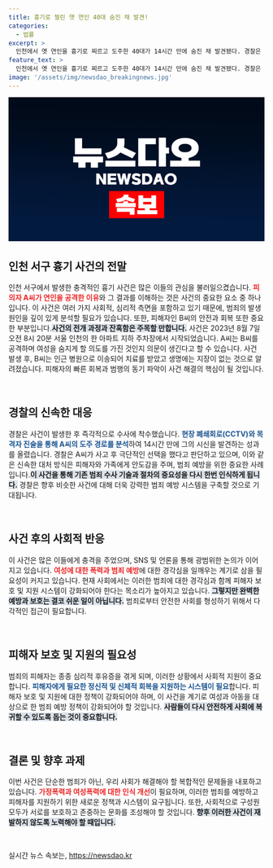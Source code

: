 ```yaml
---
title: 흉기로 찔린 옛 연인 40대 숨진 채 발견!
categories:
  - 법률
excerpt: >
  인천에서 옛 연인을 흉기로 찌르고 도주한 40대가 14시간 만에 숨진 채 발견됐다. 경찰은 극단적 선택으로 보고 사건을 조속히 종결할 계획이다. 생명에 지장이 없는 피해자는 치료 중이며, 사건의 충격이 커지고 있다.
feature_text: >
  인천에서 옛 연인을 흉기로 찌르고 도주한 40대가 14시간 만에 숨진 채 발견됐다. 경찰은 극단적 선택으로 보고 사건을 조속히 종결할 계획이다. 생명에 지장이 없는 피해자는 치료 중이며, 사건의 충격이 커지고 있다.
image: '/assets/img/newsdao_breakingnews.jpg'
---
```


<p><img src="/assets/img/newsdao_breakingnews.jpg" alt="firstkoreanews 속보" /></p>

<h2 data-ke-size="size26">인천 서구 흉기 사건의 전말</h2>

<p data-ke-size="size16">인천 서구에서 발생한 충격적인 흉기 사건은 많은 이들의 관심을 불러일으켰습니다. <b><span style="color: #ee2323;">피의자 A씨가 연인을 공격한 이유</span></b>와 그 결과를 이해하는 것은 사건의 중요한 요소 중 하나입니다. 이 사건은 여러 가지 사회적, 심리적 측면을 포함하고 있기 때문에, 범죄의 발생 원인을 깊이 있게 분석할 필요가 있습니다. 또한, 피해자인 B씨의 안전과 회복 또한 중요한 부분입니다.<b><span style="background-color: #21538527;">사건의 전개 과정과 잔혹함은 주목할 만합니다.</span></b> 사건은 2023년 8월 7일 오전 8시 20분 서울 인천의 한 아파트 지하 주차장에서 시작되었습니다. A씨는 B씨를 공격하며 여성을 숨지게 할 의도를 가진 것인지 의문이 생긴다고 할 수 있습니다. 사건 발생 후, B씨는 인근 병원으로 이송되어 치료를 받았고 생명에는 지장이 없는 것으로 알려졌습니다. 피해자의 빠른 회복과 범행의 동기 파악이 사건 해결의 핵심이 될 것입니다.</p>

<p data-ke-size="size16">&nbsp;</p>

<h2 data-ke-size="size26">경찰의 신속한 대응</h2>

<p data-ke-size="size16">경찰은 사건이 발생한 후 즉각적으로 수사에 착수했습니다. <b><span style="color: #1a5490;">현장 폐쇄회로(CCTV)와 목격자 진술을 통해 A씨의 도주 경로를 분석</span></b>하여 14시간 만에 그의 시신을 발견하는 성과를 올렸습니다. 경찰은 A씨가 사고 후 극단적인 선택을 했다고 판단하고 있으며, 이와 같은 신속한 대처 방식은 피해자와 가족에게 안도감을 주며, 범죄 예방을 위한 중요한 사례입니다.<b><span style="background-color: #21538527;">이 사건을 통해 기존 범죄 수사 기술과 절차의 중요성을 다시 한번 인식하게 됩니다.</span></b> 경찰은 향후 비슷한 사건에 대해 더욱 강력한 범죄 예방 시스템을 구축할 것으로 기대됩니다.</p>

<p data-ke-size="size16">&nbsp;</p>

<h2 data-ke-size="size26">사건 후의 사회적 반응</h2>

<p data-ke-size="size16">이 사건은 많은 이들에게 충격을 주었으며, SNS 및 언론을 통해 광범위한 논의가 이어지고 있습니다. <b><span style="color: #ee2323;">여성에 대한 폭력과 범죄 예방</span></b>에 대한 경각심을 일깨우는 계기로 삼을 필요성이 커지고 있습니다. 현재 사회에서는 이러한 범죄에 대한 경각심과 함께 피해자 보호 및 지원 시스템이 강화되어야 한다는 목소리가 높아지고 있습니다. <b><span style="background-color: #21538527;">그렇지만 완벽한 예방과 보호는 결코 쉬운 일이 아닙니다.</span></b> 범죄로부터 안전한 사회를 형성하기 위해서 다각적인 접근이 필요합니다.</p>

<p data-ke-size="size16">&nbsp;</p>

<h2 data-ke-size="size26">피해자 보호 및 지원의 필요성</h2>

<p data-ke-size="size16">범죄의 피해자는 종종 심리적 후유증을 겪게 되며, 이러한 상황에서 사회적 지원이 중요합니다. <b><span style="color: #1a5490;">피해자에게 필요한 정신적 및 신체적 회복을 지원하는 시스템이 필요</span></b>합니다. 피해자 보호 및 지원에 대한 정책이 강화되어야 하며, 이 사건을 계기로 여성과 아동을 대상으로 한 범죄 예방 정책이 강화되어야 할 것입니다. <b><span style="background-color: #21538527;">사람들이 다시 안전하게 사회에 복귀할 수 있도록 돕는 것이 중요합니다.</span></b></p>

<p data-ke-size="size16">&nbsp;</p>

<h2 data-ke-size="size26">결론 및 향후 과제</h2>

<p data-ke-size="size16">이번 사건은 단순한 범죄가 아닌, 우리 사회가 해결해야 할 복합적인 문제들을 내포하고 있습니다. <b><span style="color: #ee2323;">가정폭력과 여성폭력에 대한 인식 개선</span></b>이 필요하며, 이러한 범죄를 예방하고 피해자를 지원하기 위한 새로운 정책과 시스템이 요구됩니다. 또한, 사회적으로 구성원 모두가 서로를 보호하고 존중하는 문화를 조성해야 할 것입니다. <b><span style="background-color: #21538527;">향후 이러한 사건이 재발하지 않도록 노력해야 할 때입니다.</span></b></p>

<p data-ke-size="size16">&nbsp;</p>
실시간 뉴스 속보는, <a href="https://newsdao.kr" rel="dofollow">https://newsdao.kr</a>


